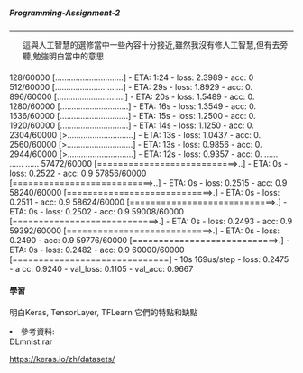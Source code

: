 ##### Programming-Assignment-2 #
--------------------------------
<ol>
  這與人工智慧的選修當中一些內容十分接近,雖然我沒有修人工智慧,但有去旁聽,勉強明白當中的意思
 
</ol>

####  #
128/60000 [..............................] - ETA: 1:24 - loss: 2.3989 - acc: 0
512/60000 [..............................] - ETA: 29s - loss: 1.8929 - acc: 0.
896/60000 [..............................] - ETA: 20s - loss: 1.5489 - acc: 0.
1280/60000 [..............................] - ETA: 16s - loss: 1.3549 - acc: 0.
1536/60000 [..............................] - ETA: 15s - loss: 1.2500 - acc: 0.
1920/60000 [..............................] - ETA: 14s - loss: 1.1250 - acc: 0.
2304/60000 [>.............................] - ETA: 13s - loss: 1.0437 - acc: 0.
2560/60000 [>.............................] - ETA: 13s - loss: 0.9856 - acc: 0.
2944/60000 [>.............................] - ETA: 12s - loss: 0.9357 - acc: 0.
......
......
......
57472/60000 [===========================>..] - ETA: 0s - loss: 0.2522 - acc: 0.9
57856/60000 [===========================>..] - ETA: 0s - loss: 0.2515 - acc: 0.9
58240/60000 [============================>.] - ETA: 0s - loss: 0.2511 - acc: 0.9
58624/60000 [============================>.] - ETA: 0s - loss: 0.2502 - acc: 0.9
59008/60000 [============================>.] - ETA: 0s - loss: 0.2493 - acc: 0.9
59392/60000 [============================>.] - ETA: 0s - loss: 0.2490 - acc: 0.9
59776/60000 [============================>.] - ETA: 0s - loss: 0.2482 - acc: 0.9
60000/60000 [==============================] - 10s 169us/step - loss: 0.2475 - a
cc: 0.9240 - val_loss: 0.1105 - val_acc: 0.9667

#### 學習 #
明白Keras, TensorLayer, TFLearn 它們的特點和缺點

<li>參考資料:</li>
 	DLmnist.rar

https://keras.io/zh/datasets/

